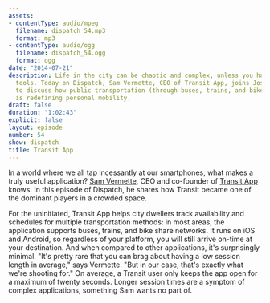```yaml
---
assets:
- contentType: audio/mpeg
  filename: dispatch_54.mp3
  format: mp3
- contentType: audio/ogg
  filename: dispatch_54.ogg
  format: ogg
date: "2014-07-21"
description: Life in the city can be chaotic and complex, unless you have the right
  tools. Today on Dispatch, Sam Vermette, CEO of Transit App, joins Joshua and Nicholas
  to discuss how public transportation (through buses, trains, and bike sharing systems)
  is redefining personal mobility.
draft: false
duration: "1:02:43"
explicit: false
layout: episode
number: 54
show: dispatch
title: Transit App
---
```

In a world where we all tap incessantly at our smartphones, what makes a truly useful application? [Sam Vermette](http://samvermette.com), CEO and co-founder of [Transit App](http://thetransitapp.com) knows. In this episode of Dispatch, he shares how Transit became one of the dominant players in a crowded space.

For the uninitiated, Transit App helps city dwellers track availability and schedules for multiple transportation methods: in most areas, the application supports buses, trains, and bike share networks. It runs on iOS and Android, so regardless of your platform, you will still arrive on-time at your destination. And when compared to other applications, it's surprisingly minimal. "It's pretty rare that you can brag about having a low session length in average," says Vermette. "But in our case, that's exactly what we're shooting for." On average, a Transit user only keeps the app open for a maximum of twenty seconds. Longer session times are a symptom of complex applications, something Sam wants no part of.